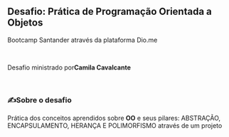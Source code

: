 <h2> Desafio: Prática de Programação Orientada a Objetos</h2>

<p>Bootcamp Santander através da plataforma Dio.me </p>
<br>
<p>Desafio ministrado por<Strong>Camila Cavalcante </Strong></p>

<br>
<h3> ✍Sobre o desafio </h3>
<p> Prática dos conceitos aprendidos sobre <Strong>OO</Strong> e seus pilares: ABSTRAÇÃO, ENCAPSULAMENTO, HERANÇA E POLIMORFISMO através de um projeto <Java> </p>
